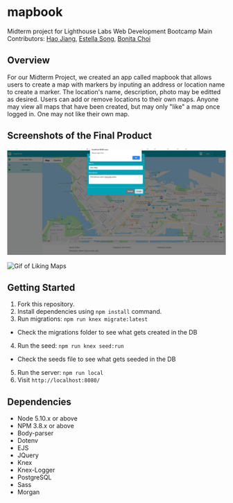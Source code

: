 # mapbook
Midterm project for Lighthouse Labs Web Development Bootcamp
Main Contributors: [Hao Jiang](https://github.com/Polatouche0201), [Estella Song](https://github.com/estellajaysong), [Bonita Choi](https://github.com/bonitac)

## Overview
For our Midterm Project, we created an app called mapbook that allows users to create a map with markers by inputing an address or location name to create a marker. The location's name, description, photo may be editted as desired. Users can add or remove locations to their own maps. Anyone may view all maps that have been created, but may only "like" a map once logged in. One may not like their own map.

## Screenshots of the Final Product

![Trying to Create Map Without Logging In](https://github.com/bonitac/mapbook/blob/master/docs/create_map_not_logged_in.png)

![Gif of Liking Maps](https://github.com/bonitac/mapbook/blob/master/docs/2019-04-23%2014.39.00.gif)

## Getting Started
1. Fork this repository.
2. Install dependencies using `npm install` command.
3. Run migrations: `npm run knex migrate:latest`
  - Check the migrations folder to see what gets created in the DB
4. Run the seed: `npm run knex seed:run`
  - Check the seeds file to see what gets seeded in the DB
5. Run the server: `npm run local`
6. Visit `http://localhost:8080/`

## Dependencies

- Node 5.10.x or above
- NPM 3.8.x or above
- Body-parser
- Dotenv
- EJS
- JQuery
- Knex
- Knex-Logger
- PostgreSQL
- Sass
- Morgan
